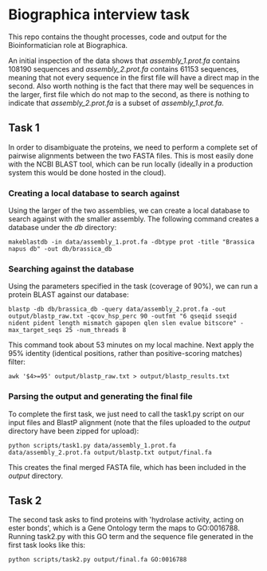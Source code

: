 # Biographica interview task

This repo contains the thought processes, code and output for the Bioinformatician role at Biographica.

An initial inspection of the data shows that *assembly_1.prot.fa* contains 108190 sequences and *assembly_2.prot.fa* 
contains 61153 sequences, meaning that not every sequence in the first file will have a direct map in the second. Also
worth nothing is the fact that there may well be sequences in the larger, first file which do not map to the second, as
there is nothing to indicate that *assembly_2.prot.fa* is a subset of *assembly_1.prot.fa*.


## Task 1

In order to disambiguate the proteins, we need to perform a complete set of pairwise alignments between the two FASTA 
files. This is most easily done with the NCBI BLAST tool, which can be run locally (ideally in a production system this
would be done hosted in the cloud).

### Creating a local database to search against

Using the larger of the two assemblies, we can create a local database to search against with the smaller assembly. The
following command creates a database under the *db* directory:

`makeblastdb -in data/assembly_1.prot.fa -dbtype prot -title "Brassica napus db" -out db/brassica_db`

### Searching against the database

Using the parameters specified in the task (coverage of 90%), we can run a protein BLAST against our database:

`blastp -db db/brassica_db -query data/assembly_2.prot.fa -out output/blastp_raw.txt -qcov_hsp_perc 90 -outfmt "6 qseqid sseqid nident pident length mismatch gapopen qlen slen evalue bitscore" -max_target_seqs 25 -num_threads 8`

This command took about 53 minutes on my local machine. Next apply the 95% identity (identical positions, rather than 
positive-scoring matches) filter:

`awk '$4>=95' output/blastp_raw.txt > output/blastp_results.txt`

### Parsing the output and generating the final file

To complete the first task, we just need to call the task1.py script on our input files and BlastP alignment (note that 
the files uploaded to the *output* directory have been zipped for upload):

`python scripts/task1.py data/assembly_1.prot.fa data/assembly_2.prot.fa output/blastp.txt output/final.fa`

This creates the final merged FASTA file, which has been included in the *output* directory.


## Task 2

The second task asks to find proteins with 'hydrolase activity, acting on ester bonds', which is a Gene Ontology term
the maps to GO:0016788. Running task2.py with this GO term and the sequence file generated in the first task looks like
this:

`python scripts/task2.py output/final.fa GO:0016788`

